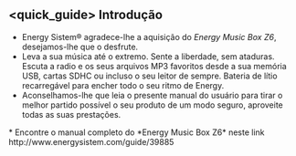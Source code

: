 ## <quick_guide> Introdução

* Energy Sistem® agradece-lhe a aquisição do *Energy Music Box Z6*, desejamos-lhe que o desfrute.
* Leva a sua música até o extremo. Sente a liberdade, sem ataduras. Escuta a radio e os seus arquivos MP3 favoritos desde a sua memória USB, cartas SDHC ou incluso o seu leitor de sempre. Bateria de lítio recarregável para encher todo o seu ritmo de Energy.
* Aconselhamos-lhe que leia o presente manual do usuário para tirar o melhor partido possível o seu produto de um modo seguro, aproveite todas as suas prestações.
<unique>
* Encontre o manual completo do *Energy Music Box Z6* neste link http://www.energysistem.com/guide/39885 </unique> </quick_guide>
